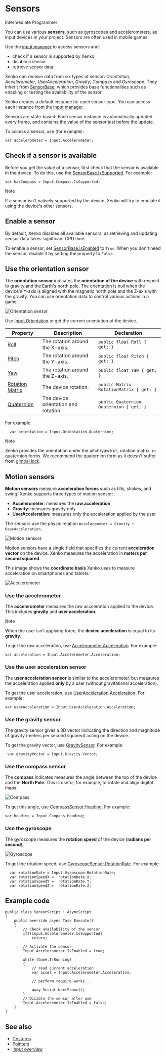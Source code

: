 # Sensors

<span class="label label-doc-level">Intermediate</span>
<span class="label label-doc-audience">Programmer</span>

You can use various **sensors**, such as gyroscopes and accelerometers, as input devices in your project. Sensors are often used in mobile games.

Use the [input manager](xref:SiliconStudio.Xenko.Input.InputManager) to access sensors and:

* check if a sensor is supported by Xenko
* disable a sensor
* retrieve sensor data

Xenko can receive data from six types of sensor: _Orientation_, _Accelerometer_, _UserAcceleration_, _Gravity_, _Compass_ and _Gyroscope_. They inherit from [SensorBase](xref:SiliconStudio.Xenko.Input.SensorBase), which provides base functionalities such as enabling or testing the availability of the sensor.

Xenko creates a default instance for each sensor type. You can access each instance from the [input manager](xref:SiliconStudio.Xenko.Input.InputManager).

Sensors are state-based. Each sensor instance is automatically updated every frame, and contains the value of the sensor just before the update.

To access a sensor, use (for example):

```
var accelerometer = Input.Accelerometer;
```

## Check if a sensor is available

Before you get the value of a sensor, first check that the sensor is available in the device. To do this, use the [SensorBase.IsSupported](xref:SiliconStudio.Xenko.Input.SensorBase.IsSupported). For example:
```
var hasCompass = Input.Compass.IsSupported;
```

> [!Note]
> If a sensor isn't natively supported by the device, Xenko will try to emulate it using the device's other sensors.

## Enable a sensor

By default, Xenko disables all available sensors, as retrieving and updating sensor data takes significant CPU time.

To enable a sensor, set [SensorBase.IsEnabled](xref:SiliconStudio.Xenko.Input.SensorBase.IsEnabled)
to ```True```. When you don't need the sensor, disable it by setting the property to ```False```.

## Use the orientation sensor

The **orientation sensor** indicates the **orientation of the device** with respect to gravity and the Earth's north pole. The orientation is null when the device's Y-axis is aligned with the magnetic north pole and the Z-axis with the gravity. You can use orientation data to control various actions in a game.

![Orientation sensor](media/sensor-overview-orientation-sensor.png)

Use [Input.Orientation](xref:SiliconStudio.Xenko.Input.InputManager.Orientation) to get the current orientation of the device.

| Property        | Description                                     | Declaration                                 |
|-----------------|-------------------------------------------------|---------------------------------------------|
| [Roll](xref:SiliconStudio.Xenko.Input.OrientationSensor.Roll) | The rotation around the X-axis. | ```public float Roll { get; }``` |
| [Pitch](xref:SiliconStudio.Xenko.Input.OrientationSensor.Pitch)           | The rotation around the Y-axis.                    | ```public float Pitch { get; }```           |
| [Yaw](xref:SiliconStudio.Xenko.Input.OrientationSensor.Yaw)             | The rotation around the Z-axis.                    | ```public float Yaw { get; }``` |
| [Rotation Matrix](xref:SiliconStudio.Xenko.Input.OrientationSensor.RotationMatrix) | The device rotation.  | ```public Matrix RotationMatrix { get; }``` |
| [Quaternion](xref:SiliconStudio.Xenko.Input.OrientationSensor.Quaternion) | The device orientation and rotation. |  ```public Quaternion Quaternion { get; }``` |

For example:

```
  var orientation = Input.Orientation.Quaternion;
```

> [!Note]
> Xenko provides the orientation under the pitch/yaw/roll, rotation matrix, or quaternion forms. We recommend the quaternion form as it doesn't suffer from [gimbal lock](https://en.wikipedia.org/wiki/Gimbal_lock).

## Motion sensors
**Motion sensors** measure **acceleration forces** such as tilts, shakes, and swing. Xenko supports three types of motion sensor:

* **Accelerometer**: measures the **raw acceleration**
* **Gravity**: measures gravity only
* **UserAcceleration**: measures only the acceleration applied by the user

The sensors use the physic relation ```Accelerometer = Gravity + UserAcceleration```.

![Motion sensors](media/sensor-overview-accelerometer-acceleration-gravity.png)

Motion sensors have a single field that specifies the current **acceleration vector** on the device. Xenko measures the acceleration in **meters per second squared**.

This image shows the **coordinate basis** Xenko uses to measure acceleration on smartphones and tablets:

![Accelerometer](media/sensor-overview-accelerometer-sensor.png)

### Use the accelerometer

The **accelerometer** measures the raw acceleration applied to the device. This includes **gravity** and **user acceleration**.

> [!NOTE]
> When the user isn't applying force, the **device acceleration** is equal to its **gravity**.

To get the raw acceleration, use [Accelerometer.Acceleration](xref:SiliconStudio.Xenko.Input.AccelerometerSensor.Acceleration). For example:
```
var acceleration = Input.Accelerometer.Acceleration;
```

### Use the user acceleration sensor
The **user acceleration sensor** is similar to the accelerometer, but measures the acceleration applied **only** by a user (without gravitational acceleration). 

To get the user acceleration, use [UserAcceleration.Acceleration](xref:SiliconStudio.Xenko.Input.UserAccelerationSensor.Acceleration). For example:
```                       
var userAcceleration = Input.UserAcceleration.Acceleration;
```

### Use the gravity sensor
The gravity sensor gives a 3D vector indicating the direction and magnitude of gravity (meters per second squared) acting on the device.

To get the gravity vector, use [GravitySensor](xref:SiliconStudio.Xenko.Input.GravitySensor). For example:

```
 var gravityVector = Input.Gravity.Vector;
```

### Use the compass sensor

The **compass** indicates measures the angle between the top of the device and the **North Pole**. This is useful, for example, to rotate and align digital maps.

![Compass](media/sensor-overview-compasss.png)

To get this angle, use [CompassSensor.Heading](xref:SiliconStudio.Xenko.Input.CompassSensor.Heading). For example:

```
var heading = Input.Compass.Heading;
```

### Use the gyroscope

The gyroscope measures the **rotation speed** of the device (**radians per second**).

![Gyroscope](media/sensor-overview-gyroscope-sensor.png)

To get the rotation speed, use [GyroscopeSensor.RotationRate](xref:SiliconStudio.Xenko.Input.GyroscopeSensor.RotationRate). For example:

```
  var rotationRate = Input.Gyroscope.RotationRate; 
  var rotationSpeedX =  rotationRate.X;
  var rotationSpeedY =  rotationRate.Y;
  var rotationSpeedZ =  rotationRate.Z;
```

## Example code

```
public class SensorScript : AsyncScript
{
	public override async Task Execute()
	{
		// Check availability of the sensor
		if(!Input.Accelerometer.IsSupported)
			return;
			
		// Activate the sensor
		Input.Accelerometer.IsEnabled = true;
				
		while (Game.IsRunning)
		{
			// read current acceleration
			var accel = Input.Accelerometer.Acceleration;
			
			// perform require works...
			
			away Script.NextFrame();
		}		
		// Disable the sensor after use
		Input.Accelerometer.IsEnabled = false;
	}
}
```

## See also
* [Gestures](gestures.md)
* [Pointers](pointers.md)
* [Input overview](index.md)